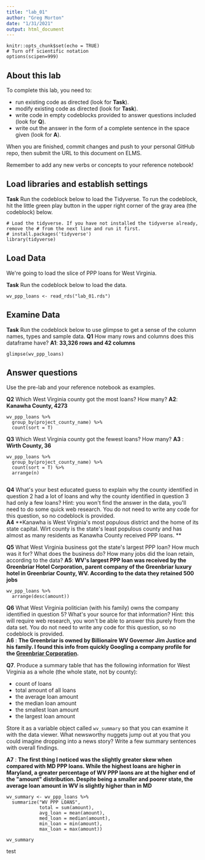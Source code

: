 ```yaml
---
title: "lab_01"
author: "Greg Morton"
date: "1/31/2021"
output: html_document
---
```


```{r setup, include=FALSE}
knitr::opts_chunk$set(echo = TRUE)
# Turn off scientific notation
options(scipen=999)
```

## About this lab

To complete this lab, you need to:
* run existing code as directed (look for **Task**).
* modify existing code as directed (look for **Task**).
* write code in empty codeblocks provided to answer questions included (look for **Q**).
* write out the answer in the form of a complete sentence in the space given (look for **A**).

When you are finished, commit changes and push to your personal GitHub repo, then submit the URL to this document on ELMS.

Remember to add any new verbs or concepts to your reference notebook!

## Load libraries and establish settings

**Task** Run the codeblock below to load the Tidyverse. To run the codeblock, hit the little green play button in the upper right corner of the gray area (the codeblock) below.

```{r}
# Load the tidyverse. If you have not installed the tidyverse already, remove the # from the next line and run it first.  
# install.packages('tidyverse')
library(tidyverse)
```

## Load Data

We're going to load the slice of PPP loans for West Virginia.

**Task** Run the codeblock below to load the data.

```{r}
wv_ppp_loans <- read_rds("lab_01.rds")
```

## Examine Data

**Task** Run the codeblock below to use glimpse to get a sense of the column names, types and sample data.
**Q1** How many rows and columns does this dataframe have?
**A1**: **33,326 rows and 42 columns**

```{r}
glimpse(wv_ppp_loans)
```

## Answer questions

Use the pre-lab and your reference notebook as examples.

**Q2** Which West Virginia county got the most loans? How many?
**A2**: **Kanawha County, 4273**

```{r}
wv_ppp_loans %>%
  group_by(project_county_name) %>%
  count(sort = T)

```
**Q3** Which West Virginia county got the fewest loans? How many?
**A3** : **Wirth County, 36**

```{r}
wv_ppp_loans %>%
  group_by(project_county_name) %>%
  count(sort = T) %>%
  arrange(n)


```
**Q4** What's your best educated guess to explain why the county identified in question 2 had a lot of loans and why the county identified in question 3 had only a few loans? Hint: you won't find the answer in the data, you'll need to do some quick web research. You do not need to write any code for this question, so no codeblock is provided.  
**A4** **Kanawha is West Virginia's most populous district and the home of its state capital. Wirt county is the state's least populous county and has almost as many residents as Kanawha County received PPP loans. **


**Q5** What West Virginia business got the state's largest PPP loan? How much was it for? What does the business do? How many jobs did the loan retain, according to the data?
**A5**: **WV's largest PPP loan was received by the Greenbriar Hotel Corporation, parent company of the Greenbriar luxury hotel in Greenbriar County, WV.  According to the data they retained 500 jobs**

```{r}
wv_ppp_loans %>%
  arrange(desc(amount))

```

**Q6** What West Virginia politician (with his family) owns the company identified in question 5? What's your source for that information? Hint: this will require web research, you won't be able to answer this purely from the data set.  You do not need to write any code for this question, so no codeblock is provided.  
**A6** : **The Greenbriar is owned by Billionaire WV Governor Jim Justice and his family.  I found this info from quickly Googling a company profile for the [Greenbriar Corporation](https://www.dnb.com/business-directory/company-profiles.greenbrier_hotel_corporation.e1db40121658957db9cea32db34fe5d4.html).**

**Q7**. Produce a summary table that has the following information for West Virginia as a whole (the whole state, not by county):
* count of loans
* total amount of all loans
* the average loan amount
* the median loan amount
* the smallest loan amount
* the largest loan amount

Store it as a variable object called `wv_summary` so that you can examine it with the data viewer. What newsworthy nuggets jump out at you that you could imagine dropping into a news story? Write a few summary sentences with overall findings.

**A7** : **The first thing I noticed was the slightly greater skew when compared with MD PPP loans.  While the highest loans are higher in Maryland, a greater percentage of WV PPP laons are at the higher end of the "amount" distribution.  Despite being a smaller and poorer state, the average loan amount in WV is slightly higher than in MD**
```{r}
wv_summary <- wv_ppp_loans %>%
  summarize("WV PPP LOANS",
            total = sum(amount),
            avg_loan = mean(amount),
            med_loan = median(amount),
            min_loan = min(amount),
            max_loan = max(amount))

wv_summary
```



test
